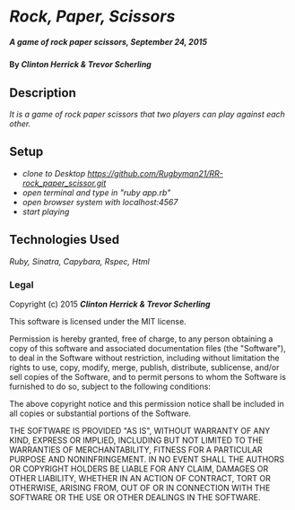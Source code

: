# _Rock, Paper, Scissors_

##### _A game of rock paper scissors, September 24, 2015_

#### By _**Clinton Herrick & Trevor Scherling**_

## Description

_It is a game of rock paper scissors that two players can play against each other._

## Setup

* _clone to Desktop https://github.com/Rugbyman21/RR-rock_paper_scissor.git_
* _open terminal and type in "ruby app.rb"_
* _open browser system with localhost:4567_
* _start playing_




## Technologies Used

_Ruby, Sinatra, Capybara, Rspec, Html_

### Legal

Copyright (c) 2015 **_Clinton Herrick & Trevor Scherling_**

This software is licensed under the MIT license.

Permission is hereby granted, free of charge, to any person obtaining a copy
of this software and associated documentation files (the "Software"), to deal
in the Software without restriction, including without limitation the rights
to use, copy, modify, merge, publish, distribute, sublicense, and/or sell
copies of the Software, and to permit persons to whom the Software is
furnished to do so, subject to the following conditions:

The above copyright notice and this permission notice shall be included in
all copies or substantial portions of the Software.

THE SOFTWARE IS PROVIDED "AS IS", WITHOUT WARRANTY OF ANY KIND, EXPRESS OR
IMPLIED, INCLUDING BUT NOT LIMITED TO THE WARRANTIES OF MERCHANTABILITY,
FITNESS FOR A PARTICULAR PURPOSE AND NONINFRINGEMENT. IN NO EVENT SHALL THE
AUTHORS OR COPYRIGHT HOLDERS BE LIABLE FOR ANY CLAIM, DAMAGES OR OTHER
LIABILITY, WHETHER IN AN ACTION OF CONTRACT, TORT OR OTHERWISE, ARISING FROM,
OUT OF OR IN CONNECTION WITH THE SOFTWARE OR THE USE OR OTHER DEALINGS IN
THE SOFTWARE.
